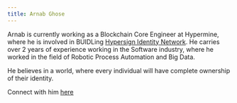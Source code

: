 ```yaml
---
title: Arnab Ghose
---
```


Arnab is currently working as a Blockchain Core Engineer at Hypermine, where he is involved in BUIDLing  [Hypersign Identity Network](https://github.com/hypersign-protocol/hid-node). He carries over 2 years of experience working in the Software industry, where he worked in the field of Robotic Process Automation and Big Data.

He believes in a world, where every individual will have complete ownership of their identity.

Connect with him [here](https://www.linkedin.com/in/arnabghose997/)